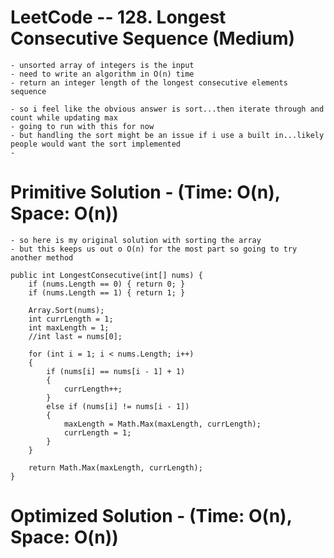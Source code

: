 # LeetCode -- 128. Longest Consecutive Sequence (Medium)

    - unsorted array of integers is the input
    - need to write an algorithm in O(n) time
    - return an integer length of the longest consecutive elements sequence

    - so i feel like the obvious answer is sort...then iterate through and count while updating max
    - going to run with this for now
    - but handling the sort might be an issue if i use a built in...likely people would want the sort implemented
    - 


# Primitive Solution - (Time: O(n), Space: O(n))

    - so here is my original solution with sorting the array
    - but this keeps us out o O(n) for the most part so going to try another method

    public int LongestConsecutive(int[] nums) {
        if (nums.Length == 0) { return 0; }
        if (nums.Length == 1) { return 1; }

        Array.Sort(nums);
        int currLength = 1;
        int maxLength = 1;
        //int last = nums[0];

        for (int i = 1; i < nums.Length; i++)
        {
            if (nums[i] == nums[i - 1] + 1)
            {
                currLength++;              
            }
            else if (nums[i] != nums[i - 1])
            {
                maxLength = Math.Max(maxLength, currLength);
                currLength = 1;
            }
        }

        return Math.Max(maxLength, currLength);
    }


# Optimized Solution - (Time: O(n), Space: O(n))











